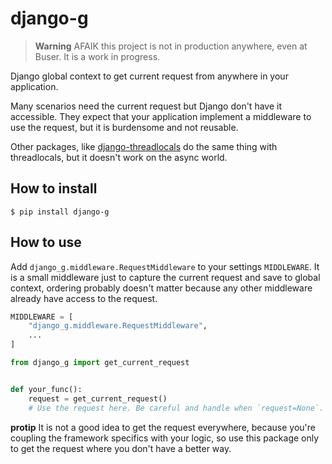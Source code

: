 # django-g

> **Warning**
> AFAIK this project is not in production anywhere, even at Buser. It is a work in progress.

Django global context to get current request from anywhere in your application.

Many scenarios need the current request but Django don't have it accessible.
They expect that your application implement a middleware to use the request,
but it is burdensome and not reusable.

Other packages, like [django-threadlocals](https://pypi.org/project/django-threadlocals/) do the same thing with threadlocals, but it doesn't work on the
async world.

## How to install

```
$ pip install django-g
```

## How to use

Add `django_g.middleware.RequestMiddleware` to your settings `MIDDLEWARE`. It
is a small middleware just to capture the current request and save to global
context, ordering probably doesn't matter because any other middleware
already have access to the request.

```python
MIDDLEWARE = [
    "django_g.middleware.RequestMiddleware",
    ...
]
```


```python
from django_g import get_current_request


def your_func():
    request = get_current_request()
    # Use the request here. Be careful and handle when `request=None`.
```

**protip** It is not a good idea to get the request everywhere, because you're
coupling the framework specifics with your logic, so use this package only to
get the request where you don't have a better way.
